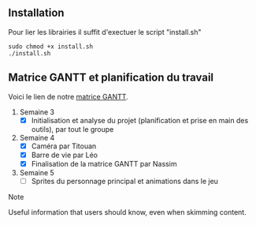 
##  Installation 

Pour lier les librairies il suffit d'exectuer le script "install.sh"
```
sudo chmod +x install.sh
./install.sh
```


## Matrice GANTT et planification du travail

Voici le lien de notre [matrice GANTT](https://docs.google.com/spreadsheets/d/1Mg9UQ9PWvGM-6L3-nj4hynLEFj7fFx33uv-HTwo-MKw/edit#gid=0).

1. Semaine 3
   - [x] Initialisation et analyse du projet (planification et prise en main des outils), par tout le groupe
1. Semaine 4
   - [x] Caméra par Titouan
   - [x] Barre de vie par Léo 
   - [x] Finalisation de la matrice GANTT par Nassim
1. Semaine 5 
   - [ ] Sprites du personnage principal et animations dans le jeu 

> [!NOTE]
> Useful information that users should know, even when skimming content.